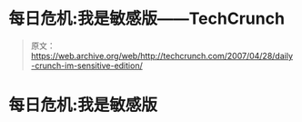 # 每日危机:我是敏感版——TechCrunch

> 原文：<https://web.archive.org/web/http://techcrunch.com/2007/04/28/daily-crunch-im-sensitive-edition/>

# 每日危机:我是敏感版